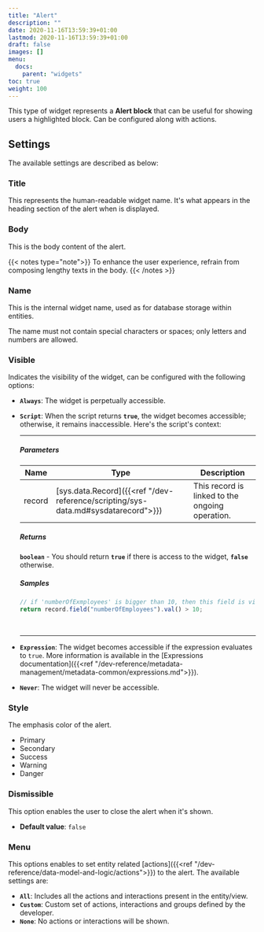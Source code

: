 ```yaml
---
title: "Alert"
description: ""
date: 2020-11-16T13:59:39+01:00
lastmod: 2020-11-16T13:59:39+01:00
draft: false
images: []
menu:
  docs:
    parent: "widgets"
toc: true
weight: 100
---
```


This type of widget represents a **Alert block** that can be useful for showing users a highlighted block. Can be configured along with actions.

## **Settings**

The available settings are described as below:

### Title

This represents the human-readable widget name. It's what appears in the heading section of the alert when is displayed.

### Body

This is the body content of the alert.

{{< notes type="note">}}
To enhance the user experience, refrain from composing lengthy texts in the body.
{{< /notes >}}

### Name

This is the internal widget name, used as for database storage within entities.

The name must not contain special characters or spaces; only letters and numbers are allowed.

### Visible

Indicates the visibility of the widget, can be configured with the following options:

- **`Always`**: The widget is perpetually accessible.
- **`Script`**: When the script returns **`true`**, the widget becomes accessible; otherwise, it remains inaccessible. Here's the script's context:

  ***

  ##### Parameters

  | Name   | Type                                                                              | Description                                     |
  | ------ | --------------------------------------------------------------------------------- | ----------------------------------------------- |
  | record | [sys.data.Record]({{<ref "/dev-reference/scripting/sys-data.md#sysdatarecord">}}) | This record is linked to the ongoing operation. |

  ##### Returns

  **`boolean`** - You should return **`true`** if there is access to the widget, **`false`** otherwise.

  ##### Samples

  ```js
  // if 'numberOfExmployees' is bigger than 10, then this field is visible
  return record.field("numberOfEmployees").val() > 10;
  ```

    <br>

  ***

- **`Expression`**: The widget becomes accessible if the expression evaluates to `true`. More information is available in the [Expressions documentation]({{<ref "/dev-reference/metadata-management/metadata-common/expressions.md">}}).
- **`Never`**: The widget will never be accessible.

### Style

The emphasis color of the alert.

- Primary
- Secondary
- Success
- Warning
- Danger

### Dismissible

This option enables the user to close the alert when it's shown.

- **Default value**: `false`

### Menu

This options enables to set entity related [actions]({{<ref "/dev-reference/data-model-and-logic/actions">}}) to the alert. The available settings are:

- **`All`**: Includes all the actions and interactions present in the entity/view.
- **`Custom`**: Custom set of actions, interactions and groups defined by the developer.
- **`None`**: No actions or interactions will be shown.
